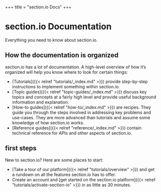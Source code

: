 +++
title = "section.io Docs"
+++

# section.io Documentation

Everything you need to know about section.io.

## How the documentation is organized

section.io has a lot of documentation. A high-level overview of how it’s organized will help you know where to look for certain things:

* [Tutorials]({{< relref "tutorials/_index.md" >}}) provide step-by-step instructions to implement something within section.io.
* [Topic guides]({{< relref "topic-guides/_index.md" >}}) discuss key topics and concepts at a fairly high level and provide useful background information and explanation.
* [How-to guides]({{< relref "how-to/_index.md" >}}) are recipes. They guide you through the steps involved in addressing key problems and use-cases. They are more advanced than tutorials and assume some knowledge of how section.io works.
* [Reference guides]({{< relref "reference/_index.md" >}}) contain technical reference for APIs and other aspects of section.io.

## first steps

New to section.io? Here are some places to start:

* [Take a tour of our platform]({{< relref "tutorials/overview" >}}) and get a rundown on all the features section.io has to offer.
* Create an account and [get started on the section.io platform]({{< relref "tutorials/activate-section-io" >}}) in as little as 30 minutes. 
